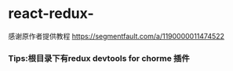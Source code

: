 # react-redux-
感谢原作者提供教程 https://segmentfault.com/a/1190000011474522
### Tips:根目录下有redux devtools for chorme 插件
